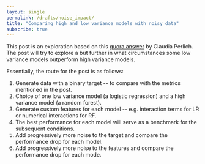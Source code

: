 ```yaml
---
layout: single
permalink: /drafts/noise_impact/
title: "Comparing high and low variance models with noisy data"
subscribe: true
--- 
```



This post is an exploration based on this [quora answer](https://www.quora.com/What-are-the-advantages-of-logistic-regression-over-decision-trees-Are-there-any-cases-where-its-better-to-use-logistic-regression-instead-of-decision-trees/answer/Claudia-Perlich?ch=10&share=ef233af4&srid=28C3J) by Claudia Perlich. The post will try to explore a but further in what circumstances some low variance models outperform high variance models.  

Essentially, the route for the post is as follows:
1. Generate data with a binary target -- to compare with the metrics mentioned in the post.
2. Choice of one low variance model (a logistic regression) and a high variance model (a random forest).
3. Generate custom features for each model -- e.g. interaction terms for LR or numerical interactions for RF.  
4. The best performance for each model will serve as a benchmark for the subsequent conditions.
5. Add progressively more noise to the target and compare the performance drop for each model.
6. Add progressively more noise to the features and compare the performance drop for each mode.  


